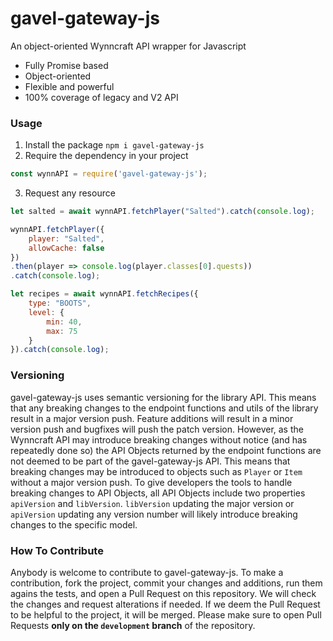 # gavel-gateway-js
An object-oriented Wynncraft API wrapper for Javascript

- Fully Promise based
- Object-oriented
- Flexible and powerful
- 100% coverage of legacy and V2 API
### Usage
1. Install the package `npm i gavel-gateway-js`
2. Require the dependency in your project
```js
const wynnAPI = require('gavel-gateway-js');
```
3. Request any resource
```js
let salted = await wynnAPI.fetchPlayer("Salted").catch(console.log);

wynnAPI.fetchPlayer({
    player: "Salted",
    allowCache: false
})
.then(player => console.log(player.classes[0].quests))
.catch(console.log);

let recipes = await wynnAPI.fetchRecipes({
    type: "BOOTS",
    level: {
        min: 40,
        max: 75
    }
}).catch(console.log);
```
### Versioning
gavel-gateway-js uses semantic versioning for the library API. This means that any breaking changes to the endpoint functions and utils of the library result in a major version push. Feature additions will result in a minor version push and bugfixes will push the patch version.
However, as the Wynncraft API may introduce breaking changes without notice (and has repeatedly done so) the API Objects returned by the endpoint functions are not deemed to be part of the gavel-gateway-js API. This means that breaking changes may be introduced to objects such as `Player` or `Item` without a major version push. To give developers the tools to handle breaking changes to API Objects, all API Objects include two properties `apiVersion` and `libVersion`. `libVersion` updating the major version or `apiVersion` updating any version number will likely introduce breaking changes to the specific model.
### How To Contribute
Anybody is welcome to contribute to gavel-gateway-js.
To make a contribution, fork the project, commit your changes and additions, run them agains the tests, and open a Pull Request on this repository.
We will check the changes and request alterations if needed. If we deem the Pull Request to be helpful to the project, it will be merged.
Please make sure to open Pull Requests **only on the `development` branch** of the repository.
